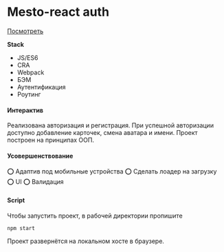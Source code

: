 # Mesto-react auth

[Посмотреть](https://arklit.github.io/react-mesto-auth/)

**Stack**
* JS/ES6
* CRA
* Webpack
* БЭМ
* Аутентификация
* Роутинг

#### Интерактив
 Реализована авторизация и регистрация. При успешной авторизации доступно добавление карточек, смена аватара и имени. Проект построен на принципах ООП.

#### Усовершенствование
⭕  Адаптив под мобильные устройства
⭕  Сделать лоадер на загрузку
⭕  UI
⭕  Валидация

#### Script
Чтобы запустить проект, в рабочей директории пропишите
```
npm start
```
Проект развернётся на локальном хосте в браузере.

